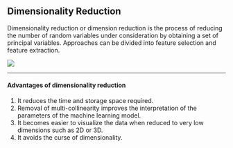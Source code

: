 ## Dimensionality Reduction
Dimensionality reduction or dimension reduction is the process of reducing the number of random variables under consideration by obtaining a set of principal variables. 
Approaches can be divided into feature selection and feature extraction.

![](https://lh3.googleusercontent.com/-qiMNEgAG4WI/XspoNRqNO9I/AAAAAAAAoN8/y0GJn1m42ioJXZWJuTIQVckuVxYssKr0gCK8BGAsYHg/s0/2020-05-24.png)

***
#### Advantages of dimensionality reduction

1. It reduces the time and storage space required.
2. Removal of multi-collinearity improves the interpretation of the parameters of the machine learning model.
3. It becomes easier to visualize the data when reduced to very low dimensions such as 2D or 3D.
4. It avoids the curse of dimensionality.

